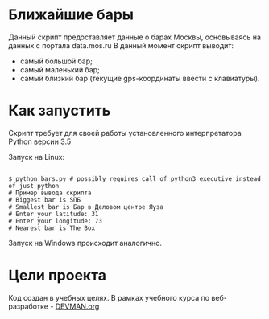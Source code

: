 # Ближайшие бары

Данный скрипт предоставляет данные о барах Москвы, основываясь на данных с портала data.mos.ru
В данный момент скрипт выводит:
* самый большой бар;
* самый маленький бар;
* самый близкий бар (текущие gps-координаты ввести с клавиатуры).


# Как запустить

Скрипт требует для своей работы установленного интерпретатора Python версии 3.5

Запуск на Linux:

```#!bash

$ python bars.py # possibly requires call of python3 executive instead of just python
# Пример вывода скрипта
# Biggest bar is SПБ
# Smallest bar is Бар в Деловом центре Яуза
# Enter your latitude: 31
# Enter your longitude: 73
# Nearest bar is The Box
```

Запуск на Windows происходит аналогично.

# Цели проекта

Код создан в учебных целях. В рамках учебного курса по веб-разработке - [DEVMAN.org](https://devman.org)


